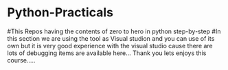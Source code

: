 # Python-Practicals
#This Repos having the contents of zero to hero in python step-by-step
#In this section we are using the tool as Visual studion and you can use of its own but it is very good experience with the visual studio
cause there are lots of debugging items are available here...
Thank you lets enjoys  this course.....

